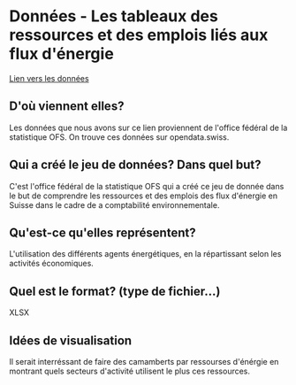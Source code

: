# Données - Les tableaux des ressources et des emplois liés aux flux d'énergie
[Lien vers les données](https://www.bfs.admin.ch/asset/fr/je-f-02.04.12.03)
## D'où viennent elles?
Les données que nous avons sur ce lien proviennent de l'office fédéral de la statistique OFS. On trouve ces données sur opendata.swiss.
## Qui a créé le jeu de données? Dans quel but?
C'est l'office fédéral de la statistique OFS qui a créé ce jeu de donnée dans le but de comprendre les ressources et des emplois des flux d'énergie en Suisse dans le cadre de a comptabilité environnementale.
## Qu'est-ce qu'elles représentent?
L'utilisation des différents agents énergétiques, en la répartissant selon les activités économiques.
## Quel est le format? (type de fichier...)
XLSX
## Idées de visualisation
Il serait interréssant de faire des camamberts par ressourses d'énérgie en montrant quels secteurs d'activité utilisent le plus ces ressources.
